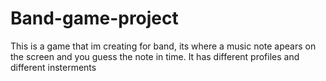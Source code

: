 # Band-game-project
This is a game that im creating for band, its where a music note apears on the screen and you guess the note in time. It has different profiles and different insterments
